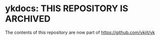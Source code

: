 # ykdocs: THIS REPOSITORY IS ARCHIVED

The contents of this repository are now part of https://github.com/ykjit/yk

